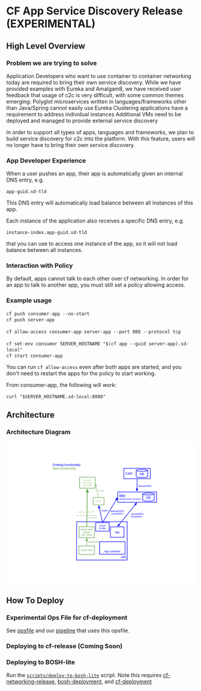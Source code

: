# CF App Service Discovery Release (EXPERIMENTAL)


## High Level Overview

### Problem we are trying to solve
Application Developers who want to use container to container networking today are required to bring their own service discovery. While we have provided examples with Eureka and Amalgam8, we have received user feedback that usage of c2c is very difficult, with some common themes emerging:
Polyglot microservices written in languages/frameworks other than Java/Spring cannot easily use Eureka
Clustering applications have a requirement to address individual instances
Additional VMs need to be deployed and managed to provide external service discovery

In order to support all types of apps, languages and frameworks, we plan to build service discovery for c2c into the platform. With this feature, users will no longer have to bring their own service discovery. 

### App Developer Experience

When a user pushes an app, their app is automatically given an internal DNS entry, e.g.
```
app-guid.sd-tld
```
This DNS entry will automatically load balance between all instances of this app.

Each instance of the application also receives a specific DNS entry, e.g.
```
instance-index.app-guid.sd-tld
```
that you can use to access one instance of the app, so it will not load balance between all instances.

### Interaction with Policy

By default, apps cannot talk to each other over cf networking. In order for an app to talk to another app, you must still set a policy allowing access. 

### Example usage

```
cf push consumer-app --no-start
cf push server-app

cf allow-access consumer-app server-app --port 808 --protocol tcp

cf set-env consumer SERVER_HOSTNAME "$(cf app --guid server-app).sd-local"
cf start consumer-app
```

You can run `cf allow-access` even after both apps are started, and you don't need to restart the apps for the policy to start working.

From consumer-app, the following will work:
```
curl "$SERVER_HOSTNAME.sd-local:8080"
```

## Architecture

### Architecture Diagram
![](architecture-diagram.png)

## How To Deploy

### Experimental Ops File for cf-deployment

See [opsfile](opsfiles/enable-service-discovery.yml) and our [pipeline](ci/pipelines/cf-app-sd.yml) that uses this opsfile.

### Deploying to cf-release (Coming Soon)

### Deploying to BOSH-lite
Run the [`scripts/deploy-to-bosh-lite`](scripts/deploy-to-bosh-lite) script. Note this requires [cf-networking-release](https://github.com/cloudfoundry/cf-networking-release), [bosh-deployment](https://github.com/cloudfoundry/bosh-deployment), and [cf-deployment](https://github.com/cloudfoundry/cf-deployment)
